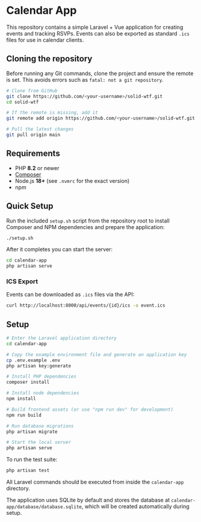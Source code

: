 # Calendar App

This repository contains a simple Laravel + Vue application for creating events and tracking RSVPs. Events can also be exported as standard `.ics` files for use in calendar clients.

## Cloning the repository

Before running any Git commands, clone the project and ensure the remote is set. This avoids errors such as `fatal: not a git repository`.

```bash
# Clone from GitHub
git clone https://github.com/<your-username>/solid-wtf.git
cd solid-wtf

# If the remote is missing, add it
git remote add origin https://github.com/<your-username>/solid-wtf.git

# Pull the latest changes
git pull origin main
```

## Requirements

 - PHP **8.2** or newer
- [Composer](https://getcomposer.org/)
- Node.js **18+** (see `.nvmrc` for the exact version)
- npm

## Quick Setup

Run the included `setup.sh` script from the repository root to install Composer
and NPM dependencies and prepare the application:

```bash
./setup.sh
```

After it completes you can start the server:

```bash
cd calendar-app
php artisan serve
```

### ICS Export

Events can be downloaded as `.ics` files via the API:

```bash
curl http://localhost:8000/api/events/{id}/ics -o event.ics
```

## Setup

```bash
# Enter the Laravel application directory
cd calendar-app

# Copy the example environment file and generate an application key
cp .env.example .env
php artisan key:generate

# Install PHP dependencies
composer install

# Install node dependencies
npm install

# Build frontend assets (or use "npm run dev" for development)
npm run build

# Run database migrations
php artisan migrate

# Start the local server
php artisan serve
```

To run the test suite:

```bash
php artisan test
```

All Laravel commands should be executed from inside the `calendar-app` directory.

The application uses SQLite by default and stores the database at `calendar-app/database/database.sqlite`, which will be created automatically during setup.
